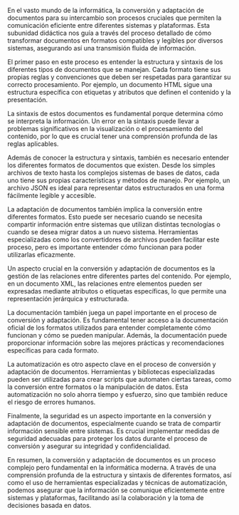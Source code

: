 En el vasto mundo de la informática, la conversión y adaptación de documentos para su intercambio son procesos cruciales que permiten la comunicación eficiente entre diferentes sistemas y plataformas. Esta subunidad didáctica nos guía a través del proceso detallado de cómo transformar documentos en formatos compatibles y legibles por diversos sistemas, asegurando así una transmisión fluida de información.

El primer paso en este proceso es entender la estructura y sintaxis de los diferentes tipos de documentos que se manejan. Cada formato tiene sus propias reglas y convenciones que deben ser respetadas para garantizar su correcto procesamiento. Por ejemplo, un documento HTML sigue una estructura específica con etiquetas y atributos que definen el contenido y la presentación.

La sintaxis de estos documentos es fundamental porque determina cómo se interpreta la información. Un error en la sintaxis puede llevar a problemas significativos en la visualización o el procesamiento del contenido, por lo que es crucial tener una comprensión profunda de las reglas aplicables.

Además de conocer la estructura y sintaxis, también es necesario entender los diferentes formatos de documentos que existen. Desde los simples archivos de texto hasta los complejos sistemas de bases de datos, cada uno tiene sus propias características y métodos de manejo. Por ejemplo, un archivo JSON es ideal para representar datos estructurados en una forma fácilmente legible y accesible.

La adaptación de documentos también implica la conversión entre diferentes formatos. Esto puede ser necesario cuando se necesita compartir información entre sistemas que utilizan distintas tecnologías o cuando se desea migrar datos a un nuevo sistema. Herramientas especializadas como los convertidores de archivos pueden facilitar este proceso, pero es importante entender cómo funcionan para poder utilizarlas eficazmente.

Un aspecto crucial en la conversión y adaptación de documentos es la gestión de las relaciones entre diferentes partes del contenido. Por ejemplo, en un documento XML, las relaciones entre elementos pueden ser expresadas mediante atributos o etiquetas específicas, lo que permite una representación jerárquica y estructurada.

La documentación también juega un papel importante en el proceso de conversión y adaptación. Es fundamental tener acceso a la documentación oficial de los formatos utilizados para entender completamente cómo funcionan y cómo se pueden manipular. Además, la documentación puede proporcionar información sobre las mejores prácticas y recomendaciones específicas para cada formato.

La automatización es otro aspecto clave en el proceso de conversión y adaptación de documentos. Herramientas y bibliotecas especializadas pueden ser utilizadas para crear scripts que automaten ciertas tareas, como la conversión entre formatos o la manipulación de datos. Esta automatización no solo ahorra tiempo y esfuerzo, sino que también reduce el riesgo de errores humanos.

Finalmente, la seguridad es un aspecto importante en la conversión y adaptación de documentos, especialmente cuando se trata de compartir información sensible entre sistemas. Es crucial implementar medidas de seguridad adecuadas para proteger los datos durante el proceso de conversión y asegurar su integridad y confidencialidad.

En resumen, la conversión y adaptación de documentos es un proceso complejo pero fundamental en la informática moderna. A través de una comprensión profunda de la estructura y sintaxis de diferentes formatos, así como el uso de herramientas especializadas y técnicas de automatización, podemos asegurar que la información se comunique eficientemente entre sistemas y plataformas, facilitando así la colaboración y la toma de decisiones basada en datos.
